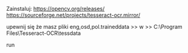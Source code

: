 Zainstaluj:
https://opencv.org/releases/
https://sourceforge.net/projects/tesseract-ocr.mirror/

upewnij się że masz pliki 
eng,osd,pol.traineddata >>  w >>  C:\Program Files\Tesseract-OCR\tessdata

run
